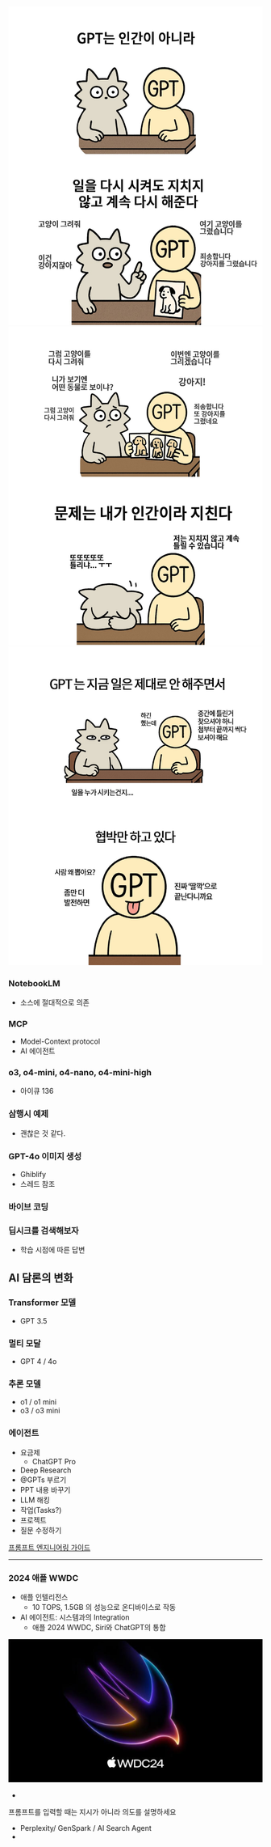 ![](attachments/chatgpt-toon-1.png)
![](attachments/chatgpt-toon-2.png)
![](attachments/chatgpt-toon-3.png)

### NotebookLM

- 소스에 절대적으로 의존

### MCP

- Model-Context protocol
- AI 에이전트

### o3, o4-mini, o4-nano, o4-mini-high

- 아이큐 136

### 삼행시 예제

- 괜찮은 것 같다.

### GPT-4o 이미지 생성

- Ghiblify
- 스레드 참조

### 바이브 코딩

### 딥시크를 검색해보자

- 학습 시점에 따른 답변

## AI 담론의 변화

### Transformer 모델

- GPT 3.5

### 멀티 모달

- GPT 4 / 4o

### 추론 모델

- o1 / o1 mini
- o3 / o3 mini

### 에이전트

- 요금제
	- ChatGPT Pro
- Deep Research
- @GPTs 부르기
- PPT 내용 바꾸기
- LLM 해킹
- 작업(Tasks?)
- 프로젝트
- 질문 수정하기

[프롬프트 엔지니어링 가이드](https://www.promptingguide.ai/kr)

---

### 2024 애플 WWDC

- 애플 인텔리전스
	- 10 TOPS, 1.5GB 의 성능으로 온디바이스로 작동
- AI 에이전트: 시스템과의 Integration
	- 애플 2024 WWDC, Siri와 ChatGPT의 통합

![](attachments/chatgpt-apple_inteligence.png)

-

프롬프트를 입력할 때는 지시가 아니라 의도를 설명하세요


- Perplexity/ GenSpark / AI Search Agent
- 